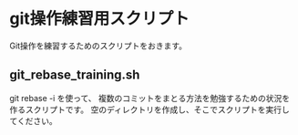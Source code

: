 # git操作練習用スクリプト
Git操作を練習するためのスクリプトをおきます。

## git_rebase_training.sh
git rebase -i を使って、
複数のコミットをまとる方法を勉強するための状況を作るスクリプトです。
空のディレクトリを作成し、そこでスクリプトを実行してください。
